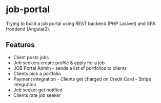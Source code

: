 # job-portal
Trying to build a job portal using REST backend (PHP Laravel) and SPA frondend (Angular2).
## Features
- Client posts jobs
- Job seekers create profile & apply for a job
- JOB Portal Admin - sends a list of portfolios to clients
- Clients pick a portfolio
- Payment integration - Clients get charged on Credit Card - Stripe integration
- Job seeker get notified
- Clients rate job seeker 
